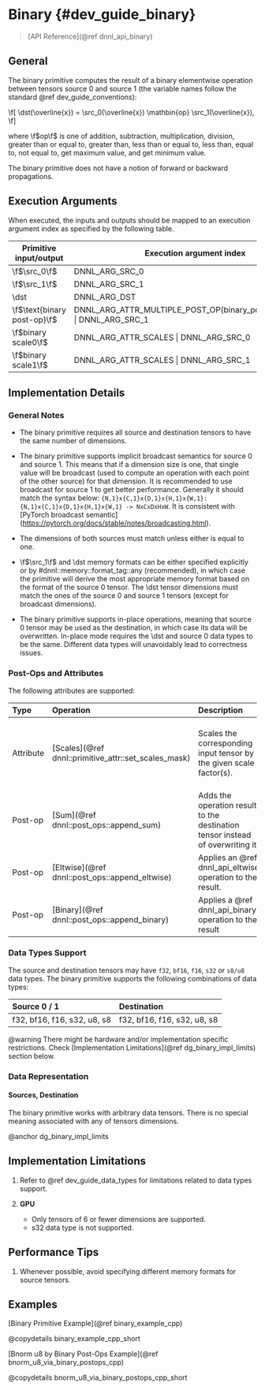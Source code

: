 Binary {#dev_guide_binary}
====================

>
> [API Reference](@ref dnnl_api_binary)
>

## General

The binary primitive computes the result of a binary elementwise operation
between tensors source 0 and source 1 (the variable names follow the standard
@ref dev_guide_conventions):

\f[
    \dst(\overline{x}) =
        \src_0(\overline{x}) \mathbin{op} \src_1(\overline{x}),
\f]

where \f$op\f$ is one of addition, subtraction, multiplication, division,
greater than or equal to, greater than, less than or equal to, less than,
equal to, not equal to, get maximum value, and get minimum value.

The binary primitive does not have a notion of forward or backward propagations.

## Execution Arguments

When executed, the inputs and outputs should be mapped to an execution
argument index as specified by the following table.

| Primitive input/output      | Execution argument index                                                  |
|-----------------------------|---------------------------------------------------------------------------|
| \f$\src_0\f$                | DNNL_ARG_SRC_0                                                            |
| \f$\src_1\f$                | DNNL_ARG_SRC_1                                                            |
| \dst                        | DNNL_ARG_DST                                                              |
| \f$\text{binary post-op}\f$ | DNNL_ARG_ATTR_MULTIPLE_POST_OP(binary_post_op_position) \| DNNL_ARG_SRC_1 |
| \f$binary scale0\f$         | DNNL_ARG_ATTR_SCALES \| DNNL_ARG_SRC_0                                    |
| \f$binary scale1\f$         | DNNL_ARG_ATTR_SCALES \| DNNL_ARG_SRC_1                                    |

## Implementation Details

### General Notes

 * The binary primitive requires all source and destination tensors to have the
   same number of dimensions.

 * The binary primitive supports implicit broadcast semantics for source 0 and
   source 1. This means that if a dimension size is one, that single value
   will be broadcast (used to compute an operation with each point of the other
   source) for that dimension. It is recommended to use broadcast for source 1
   to get better performance. Generally it should match the syntax below:
   `{N,1}x{C,1}x{D,1}x{H,1}x{W,1}:{N,1}x{C,1}x{D,1}x{H,1}x{W,1} -> NxCxDxHxW`.
   It is consistent with [PyTorch broadcast semantic]
   (https://pytorch.org/docs/stable/notes/broadcasting.html).

 * The dimensions of both sources must match unless either is equal to one.

 * \f$\src_1\f$ and \dst memory formats can be either specified explicitly or by
   #dnnl::memory::format_tag::any (recommended), in which case the primitive
   will derive the most appropriate memory format based on the format of the
   source 0 tensor. The \dst tensor dimensions must match the ones of the
   source 0 and source 1 tensors (except for broadcast dimensions).

 * The binary primitive supports in-place operations, meaning that source 0
   tensor may be used as the destination, in which case its data will
   be overwritten. In-place mode requires the \dst and source 0 data types to be
   the same. Different data types will unavoidably lead to correctness issues.

### Post-Ops and Attributes

The following attributes are supported:

| Type      | Operation                                       | Description                                                                    | Restrictions
| :--       | :--                                             | :--                                                                            | :--
| Attribute | [Scales](@ref dnnl::primitive_attr::set_scales_mask) | Scales the corresponding input tensor by the given scale factor(s).            | Only one scale per tensor is supported. Input tensors only. |
| Post-op   | [Sum](@ref dnnl::post_ops::append_sum)          | Adds the operation result to the destination tensor instead of overwriting it. |                                                             |
| Post-op   | [Eltwise](@ref dnnl::post_ops::append_eltwise)  | Applies an @ref dnnl_api_eltwise operation to the result.                      |                                                             |
| Post-op   | [Binary](@ref dnnl::post_ops::append_binary)    | Applies a @ref dnnl_api_binary operation to the result                         | General binary post-op restrictions                         |

### Data Types Support

The source and destination tensors may have `f32`, `bf16`, `f16`, `s32` or `s8/u8`
data types.
The binary primitive supports the following combinations of data types:

| Source 0 / 1                | Destination                 |
|:----------------------------|:----------------------------|
| f32, bf16, f16, s32, u8, s8 | f32, bf16, f16, s32, u8, s8 |

@warning
    There might be hardware and/or implementation specific restrictions.
    Check [Implementation Limitations](@ref dg_binary_impl_limits) section
    below.

### Data Representation

#### Sources, Destination

The binary primitive works with arbitrary data tensors. There is no special
meaning associated with any of tensors dimensions.

@anchor dg_binary_impl_limits
## Implementation Limitations

1. Refer to @ref dev_guide_data_types for limitations related to data types
   support.

2. **GPU**
   - Only tensors of 6 or fewer dimensions are supported.
   - s32 data type is not supported.

## Performance Tips

1. Whenever possible, avoid specifying different memory formats for source
   tensors.

## Examples

[Binary Primitive Example](@ref binary_example_cpp)

@copydetails binary_example_cpp_short

[Bnorm u8 by Binary Post-Ops Example](@ref bnorm_u8_via_binary_postops_cpp)

@copydetails bnorm_u8_via_binary_postops_cpp_short
